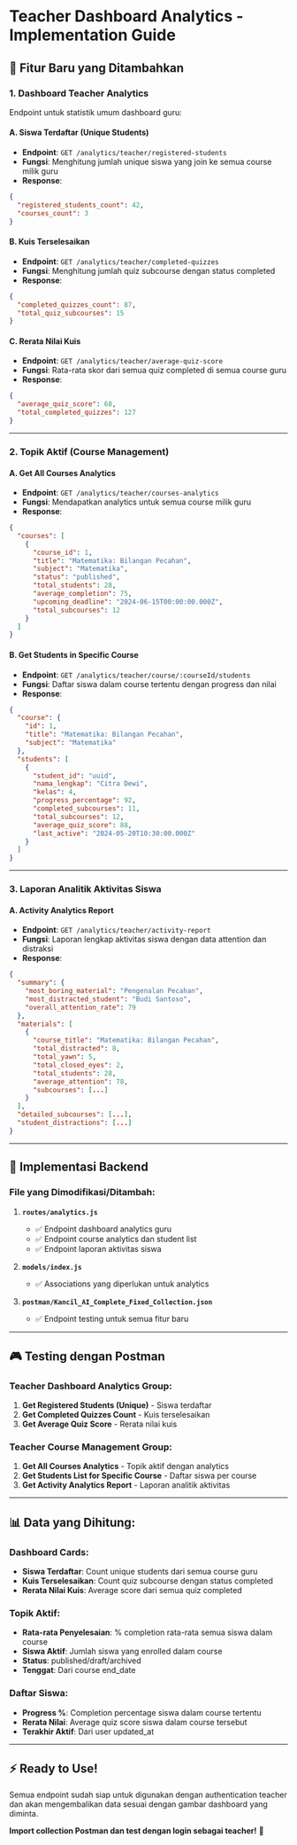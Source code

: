 # Teacher Dashboard Analytics - Implementation Guide

## 🎯 **Fitur Baru yang Ditambahkan**

### **1. Dashboard Teacher Analytics**
Endpoint untuk statistik umum dashboard guru:

#### **A. Siswa Terdaftar (Unique Students)**
- **Endpoint**: `GET /analytics/teacher/registered-students`
- **Fungsi**: Menghitung jumlah unique siswa yang join ke semua course milik guru
- **Response**:
```json
{
  "registered_students_count": 42,
  "courses_count": 3
}
```

#### **B. Kuis Terselesaikan**
- **Endpoint**: `GET /analytics/teacher/completed-quizzes`  
- **Fungsi**: Menghitung jumlah quiz subcourse dengan status completed
- **Response**:
```json
{
  "completed_quizzes_count": 87,
  "total_quiz_subcourses": 15
}
```

#### **C. Rerata Nilai Kuis**
- **Endpoint**: `GET /analytics/teacher/average-quiz-score`
- **Fungsi**: Rata-rata skor dari semua quiz completed di semua course guru
- **Response**:
```json
{
  "average_quiz_score": 68,
  "total_completed_quizzes": 127
}
```

---

### **2. Topik Aktif (Course Management)**

#### **A. Get All Courses Analytics**
- **Endpoint**: `GET /analytics/teacher/courses-analytics`
- **Fungsi**: Mendapatkan analytics untuk semua course milik guru
- **Response**:
```json
{
  "courses": [
    {
      "course_id": 1,
      "title": "Matematika: Bilangan Pecahan",
      "subject": "Matematika", 
      "status": "published",
      "total_students": 28,
      "average_completion": 75,
      "upcoming_deadline": "2024-06-15T00:00:00.000Z",
      "total_subcourses": 12
    }
  ]
}
```

#### **B. Get Students in Specific Course**
- **Endpoint**: `GET /analytics/teacher/course/:courseId/students`
- **Fungsi**: Daftar siswa dalam course tertentu dengan progress dan nilai
- **Response**:
```json
{
  "course": {
    "id": 1,
    "title": "Matematika: Bilangan Pecahan",
    "subject": "Matematika"
  },
  "students": [
    {
      "student_id": "uuid",
      "nama_lengkap": "Citra Dewi",
      "kelas": 4,
      "progress_percentage": 92,
      "completed_subcourses": 11,
      "total_subcourses": 12,
      "average_quiz_score": 88,
      "last_active": "2024-05-20T10:30:00.000Z"
    }
  ]
}
```

---

### **3. Laporan Analitik Aktivitas Siswa**

#### **A. Activity Analytics Report**
- **Endpoint**: `GET /analytics/teacher/activity-report`
- **Fungsi**: Laporan lengkap aktivitas siswa dengan data attention dan distraksi
- **Response**:
```json
{
  "summary": {
    "most_boring_material": "Pengenalan Pecahan",
    "most_distracted_student": "Budi Santoso", 
    "overall_attention_rate": 79
  },
  "materials": [
    {
      "course_title": "Matematika: Bilangan Pecahan",
      "total_distracted": 8,
      "total_yawn": 5,
      "total_closed_eyes": 2,
      "total_students": 28,
      "average_attention": 78,
      "subcourses": [...]
    }
  ],
  "detailed_subcourses": [...],
  "student_distractions": [...]
}
```

---

## 🔧 **Implementasi Backend**

### **File yang Dimodifikasi/Ditambah:**

1. **`routes/analytics.js`**
   - ✅ Endpoint dashboard analytics guru
   - ✅ Endpoint course analytics dan student list
   - ✅ Endpoint laporan aktivitas siswa

2. **`models/index.js`**
   - ✅ Associations yang diperlukan untuk analytics

3. **`postman/Kancil_AI_Complete_Fixed_Collection.json`**
   - ✅ Endpoint testing untuk semua fitur baru

---

## 🎮 **Testing dengan Postman**

### **Teacher Dashboard Analytics Group:**
1. **Get Registered Students (Unique)** - Siswa terdaftar
2. **Get Completed Quizzes Count** - Kuis terselesaikan  
3. **Get Average Quiz Score** - Rerata nilai kuis

### **Teacher Course Management Group:**
1. **Get All Courses Analytics** - Topik aktif dengan analytics
2. **Get Students List for Specific Course** - Daftar siswa per course
3. **Get Activity Analytics Report** - Laporan analitik aktivitas

---

## 📊 **Data yang Dihitung:**

### **Dashboard Cards:**
- **Siswa Terdaftar**: Count unique students dari semua course guru
- **Kuis Terselesaikan**: Count quiz subcourse dengan status completed
- **Rerata Nilai Kuis**: Average score dari semua quiz completed

### **Topik Aktif:**
- **Rata-rata Penyelesaian**: % completion rata-rata semua siswa dalam course
- **Siswa Aktif**: Jumlah siswa yang enrolled dalam course
- **Status**: published/draft/archived
- **Tenggat**: Dari course end_date

### **Daftar Siswa:**
- **Progress %**: Completion percentage siswa dalam course tertentu
- **Rerata Nilai**: Average quiz score siswa dalam course tersebut
- **Terakhir Aktif**: Dari user updated_at

---

## ⚡ **Ready to Use!**

Semua endpoint sudah siap untuk digunakan dengan authentication teacher dan akan mengembalikan data sesuai dengan gambar dashboard yang diminta.

**Import collection Postman dan test dengan login sebagai teacher!** 🎉